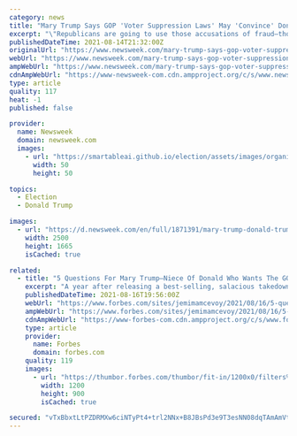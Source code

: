 ```yaml
---
category: news
title: "Mary Trump Says GOP 'Voter Suppression Laws' May 'Convince' Donald Trump to Run in 2024"
excerpt: "\"Republicans are going to use those accusations of fraud—those grievances that are really stirring up the base and spreading by the way—to enact these voter suppression laws,\" said the niece of former President Donald Trump."
publishedDateTime: 2021-08-14T21:32:00Z
originalUrl: "https://www.newsweek.com/mary-trump-says-gop-voter-suppression-laws-may-convince-donald-trump-run-2024-1619437"
webUrl: "https://www.newsweek.com/mary-trump-says-gop-voter-suppression-laws-may-convince-donald-trump-run-2024-1619437"
ampWebUrl: "https://www.newsweek.com/mary-trump-says-gop-voter-suppression-laws-may-convince-donald-trump-run-2024-1619437?amp=1"
cdnAmpWebUrl: "https://www-newsweek-com.cdn.ampproject.org/c/s/www.newsweek.com/mary-trump-says-gop-voter-suppression-laws-may-convince-donald-trump-run-2024-1619437?amp=1"
type: article
quality: 117
heat: -1
published: false

provider:
  name: Newsweek
  domain: newsweek.com
  images:
    - url: "https://smartableai.github.io/election/assets/images/organizations/newsweek.com-50x50.jpg"
      width: 50
      height: 50

topics:
  - Election
  - Donald Trump

images:
  - url: "https://d.newsweek.com/en/full/1871391/mary-trump-donald-trump-gop-election-reform.jpg"
    width: 2500
    height: 1665
    isCached: true

related:
  - title: "5 Questions For Mary Trump—Niece Of Donald Who Wants The GOP ‘Burned To The Ground’"
    excerpt: "A year after releasing a best-selling, salacious takedown of her uncle, Mary Trump is back with another title, but a much bigger target."
    publishedDateTime: 2021-08-16T19:56:00Z
    webUrl: "https://www.forbes.com/sites/jemimamcevoy/2021/08/16/5-questions-for-mary-trump-niece-of-donald-who-wants-the-gop-burned-to-the-ground/"
    ampWebUrl: "https://www.forbes.com/sites/jemimamcevoy/2021/08/16/5-questions-for-mary-trump-niece-of-donald-who-wants-the-gop-burned-to-the-ground/amp/"
    cdnAmpWebUrl: "https://www-forbes-com.cdn.ampproject.org/c/s/www.forbes.com/sites/jemimamcevoy/2021/08/16/5-questions-for-mary-trump-niece-of-donald-who-wants-the-gop-burned-to-the-ground/amp/"
    type: article
    provider:
      name: Forbes
      domain: forbes.com
    quality: 119
    images:
      - url: "https://thumbor.forbes.com/thumbor/fit-in/1200x0/filters%3Aformat%28jpg%29/https%3A%2F%2Fspecials-images.forbesimg.com%2Fimageserve%2F611aba1bd4c34bdb198e9f5e%2F0x0.jpg%3FcropX1%3D0%26cropX2%3D1247%26cropY1%3D1%26cropY2%3D936"
        width: 1200
        height: 900
        isCached: true

secured: "vTxBbxtLtPZDRMXw6ciNTyPt4+trl2NNx+B8JBsPd3e9T3esNN08dqTAmAmVtG15bji10CNdVJb2olLNOaXfSRw9dMWndcFrn+kdzXIqsX0rJwPw7J2uQTa6oGcBwJnwuU6qZTSqOhb8zq7U29muGjm3m5zNX1+AVCWlB/TqWFVRjZpAQywF/OPnYlgFkyUyl13dkCKleXvL53PLDJ96R6aM591EfbAP3UWkJBnCa9Nc6ZN6r8nKTPyjN6u0YCCA7m8YRZxtGWGPiMpfTzKMr+t+/xEbjxF2Tyyj9WmoHqSylGNN2y0+NNiYPwcdX6uD1f+aGCUZpzvl7A6H7Y7jvG25STsaETImQ9RAiaEDgeI=;Qht0iloUrZtwC1mJdMAiDw=="
---
```


